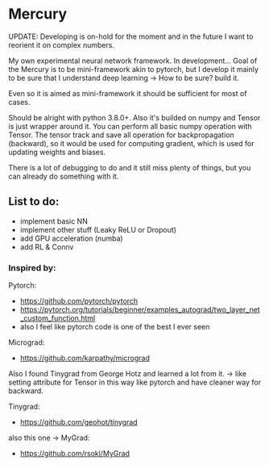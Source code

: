 # Mercury
UPDATE:
Developing is on-hold for the moment and in the future I want to reorient it on complex numbers.



My own experimental neural network framework. In development...
Goal of the Mercury is to be mini-framework akin to pytorch, but I develop it mainly to be sure that I understand deep learning -> How to be sure? build it.

Even so it is aimed as mini-framework it should be sufficient for most of cases.

Should be alright with python 3.8.0+. Also it's builded on numpy and Tensor is just wrapper around it.
You can perform all basic numpy operation with Tensor. The tensor track and save all operation for
backpropagation (backward), so it would be used for computing gradient, which is used for updating weights and biases.

There is a lot of debugging to do and it still miss plenty of things, but you can already do something with it.

## List to do:
- implement basic NN
- implement other stuff (Leaky ReLU or Dropout)
- add GPU acceleration (numba)
- add RL & Connv

### Inspired by: 
Pytorch:
- https://github.com/pytorch/pytorch
- https://pytorch.org/tutorials/beginner/examples_autograd/two_layer_net_custom_function.html
- also I feel like pytorch code is one of the best I ever seen

Micrograd:
- https://github.com/karpathy/micrograd


Also I found Tinygrad from George Hotz and learned a lot from it.
-> like setting attribute for Tensor in this way like pytorch and have cleaner way for backward.

Tinygrad:
- https://github.com/geohot/tinygrad

also this one -> MyGrad:
- https://github.com/rsokl/MyGrad
